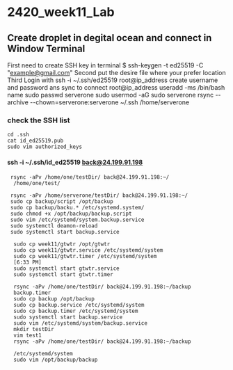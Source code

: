 # 2420_week11_Lab

## Create droplet in degital ocean  and connect in Window Terminal

   First need to create SSH key in terminal  $ ssh-keygen -t ed25519 -C "example@gmail.com"
   Second put the desire file where your prefer location
   Third Login with ssh -i ~/.ssh/ed25519 root@ip_address
   create username and password ans sync to connect root@ip_address
    useradd -ms /bin/bash  name
    sudo passwd serverone
    sudo usermod -aG sudo serverone
    rsync --archive --chown=serverone:serverone ~/.ssh /home/serverone

### check the SSH list
    cd .ssh
    cat id_ed25519.pub
    sudo vim authorized_keys

#### ssh -i ~/.ssh/id_ed25519 back@24.199.91.198
     rsync -aPv /home/one/testDir/ back@24.199.91.198:~/
      /home/one/test/
      
     rsync -aPv /home/serverone/testDir/ back@24.199.91.198:~/
     sudo cp backup/script /opt/backup
     sudo cp backup/backu.* /etc/systemd.system/
     sudo chmod +x /opt/backup/backup.script
     sudo vim /etc/systemd/system.backup.service
     sudo systemctl deamon-reload
     sudo systemctl start backup.service

      sudo cp week11/gtwtr /opt/gtwtr
      sudo cp week11/gtwtr.service /etc/systemd/system
      sudo cp week11/gtwtr.timer /etc/systemd/system
      [6:33 PM]
      sudo systemctl start gtwtr.service
      sudo systemctl start gtwtr.timer

      rsync -aPv /home/one/testDir/ back@24.199.91.198:~/backup
      backup.timer
      sudo cp backup /opt/backup
      sudo cp backup.service /etc/systemd/system
      sudo cp backup.timer /etc/systemd/system
      sudo systemctl start backup.service
      sudo vim /etc/systemd/system/backup.service
      mkdir testDir
      vim test1
      rsync -aPv /home/one/testDir/ back@24.199.91.198:~/backup

      /etc/systemd/system
      sudo vim /opt/backup/backup
